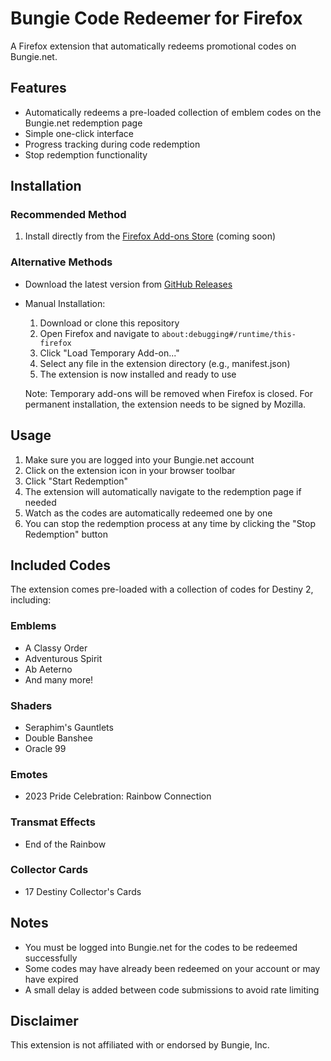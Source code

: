 # Bungie Code Redeemer for Firefox

A Firefox extension that automatically redeems promotional codes on Bungie.net.

## Features

- Automatically redeems a pre-loaded collection of emblem codes on the Bungie.net redemption page
- Simple one-click interface
- Progress tracking during code redemption
- Stop redemption functionality

## Installation

### Recommended Method
1. Install directly from the [Firefox Add-ons Store](https://addons.mozilla.org/en-US/firefox/addon/destiny2-code-redeemer/) (coming soon)

### Alternative Methods
- Download the latest version from [GitHub Releases](https://github.com/ZelionGG/Destiny2-Code-Redeemer-Firefox/releases)

- Manual Installation:
  1. Download or clone this repository
  2. Open Firefox and navigate to `about:debugging#/runtime/this-firefox`
  3. Click "Load Temporary Add-on..."
  4. Select any file in the extension directory (e.g., manifest.json)
  5. The extension is now installed and ready to use

  Note: Temporary add-ons will be removed when Firefox is closed. For permanent installation, the extension needs to be signed by Mozilla.

## Usage

1. Make sure you are logged into your Bungie.net account
2. Click on the extension icon in your browser toolbar
3. Click "Start Redemption"
4. The extension will automatically navigate to the redemption page if needed
5. Watch as the codes are automatically redeemed one by one
6. You can stop the redemption process at any time by clicking the "Stop Redemption" button

## Included Codes

The extension comes pre-loaded with a collection of codes for Destiny 2, including:

### Emblems
- A Classy Order
- Adventurous Spirit
- Ab Aeterno
- And many more!

### Shaders
- Seraphim's Gauntlets
- Double Banshee
- Oracle 99

### Emotes
- 2023 Pride Celebration: Rainbow Connection

### Transmat Effects
- End of the Rainbow

### Collector Cards
- 17 Destiny Collector's Cards

## Notes

- You must be logged into Bungie.net for the codes to be redeemed successfully
- Some codes may have already been redeemed on your account or may have expired
- A small delay is added between code submissions to avoid rate limiting

## Disclaimer

This extension is not affiliated with or endorsed by Bungie, Inc.
